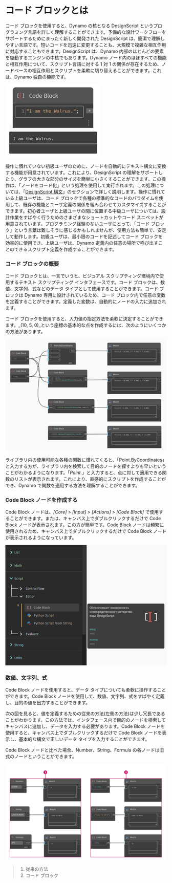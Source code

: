 # コード ブロックとは

コード ブロックを使用すると、Dynamo の核となる DesignScript というプログラミング言語を詳しく理解することができます。予備的な設計ワークフローをサポートするためにまったく新しく開発された DesignScript は、簡潔で理解しやすい言語です。短いコードを迅速に変更することも、大規模で複雑な相互作用に対応することもできます。DesignScript は、Dynamo 内部のほとんどの要素を駆動するエンジンの中核でもあります。Dynamo ノード内のほぼすべての機能と相互作用について、スクリプト言語に対する 1 対 1 の関係が存在するため、ノードベースの相互作用とスクリプトを柔軟に切り替えることができます。これは、Dynamo 独自の機能です。

![](../images/8-1/1/codeblock.jpg)

操作に慣れていない初級ユーザのために、ノードを自動的にテキスト構文に変換する機能が用意されています。これにより、DesignScript の理解をサポートしたり、グラフの大きな部分のサイズを簡単に小さくすることができます。この操作は、「ノードをコード化」という処理を使用して実行されます。この処理については、「[DesignScript 構文](2-design-script-syntax.md)」のセクションで詳しく説明します。操作に慣れている上級ユーザは、コード ブロックで各種の標準的なコードのパラダイムを使用して、既存の機能とユーザ定義の関係を組み合わせてカスタマイズすることができます。初心者ユーザと上級ユーザの間に位置する中級ユーザについては、設計作業をすばやく行うためのさまざまなショートカットやコード スニペットが用意されています。プログラミング経験のないユーザにとって、「コード ブロック」という言葉は難しそうに感じるかもしれませんが、使用方法も簡単で、安定して動作します。初級ユーザは、最小限のコードを記述してコード ブロックを効率的に使用でき、上級ユーザは、Dynamo 定義内の任意の場所で呼び出すことのできるスクリプト定義を作成することができます。

### コード ブロックの概要

コード ブロックとは、一言でいうと、ビジュアル スクリプティング環境内で使用するテキスト スクリプティング インタフェースです。コード ブロックは、数値、文字列、式などのデータ タイプとして使用することができます。コード ブロックは Dynamo 専用に設計されているため、コード ブロック内で任意の変数を定義することができます。定義した変数は、自動的にノードの入力に追加されます。

コード ブロックを使用すると、入力値の指定方法を柔軟に決定することができます。_(10, 5, 0)_という座標の基本的な点を作成するには、次のようにいくつかの方法があります。

![](../images/8-1/1/codeblockbriefoverview.jpg)

ライブラリ内の使用可能な各種の関数に慣れてくると、「Point.ByCoordinates」と入力する方が、ライブラリ内を検索して目的のノードを探すよりも早いということがわかるようになります。「_Point._」と入力すると、点に対して適用できる関数のリストが表示されます。これにより、直感的にスクリプトを作成することができ、Dynamo で関数を適用する方法を理解することができます。

### Code Block ノードを作成する

Code Block ノードは、_[Core] > [Input] > [Actions] > [Code Block]_ で使用することができます。または、キャンバス上でダブルクリックするだけで Code Block ノードが表示されます。この方が簡単です。Code Block ノードは頻繁に使用されるため、キャンバス上でダブルクリックするだけで Code Block ノードが表示されるようになっています。

![](../images/8-1/1/creatingcodeblocknodes.jpg)

### 数値、文字列、式

Code Block ノードを使用すると、データ タイプについても柔軟に操作することができます。Code Block ノードを使用して、数値、文字列、式をすばやく定義し、目的の値を出力することができます。

次の図を見ると、値を定義するための従来の方法(左側の方法)は少し冗長であることがわかります。この方法では、インタフェース内で目的のノードを検索してキャンバスに追加し、データを入力する必要があります。Code Block ノードを使用すると、キャンバス上でダブルクリックするだけで Code Block ノードを表示し、基本的な構文で正しいデータ タイプを入力することができます。

Code Block ノードと比べた場合、Number、String、Formula の各ノードは旧式のノードということができます。

![](../images/8-1/1/oldschoolvscodeblocksnodes.jpg)

> 1. 従来の方法
> 2. コード ブロック
